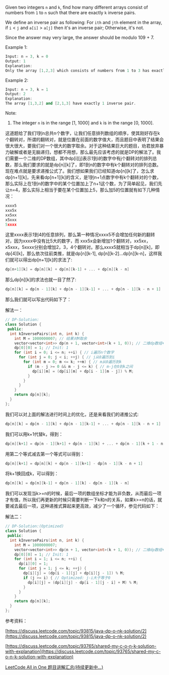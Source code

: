 Given two integers `n` and `k`, find how many different arrays consist of numbers from `1` to `n` such that there are exactly `k` inverse pairs.

We define an inverse pair as following: For `ith` and `jth` element in the array, if `i` < `j` and `a[i]` > `a[j]` then it's an inverse pair; Otherwise, it's not.

Since the answer may very large, the answer should be modulo 109 + 7.

Example 1:

```cpp
Input: n = 3, k = 0
Output: 1
Explanation: 
Only the array [1,2,3] which consists of numbers from 1 to 3 has exactly 0 inverse pair.
```

Example 2:

```cpp
Input: n = 3, k = 1
Output: 2
Explanation: 
The array [1,3,2] and [2,1,3] have exactly 1 inverse pair.
```

Note:

1. The integer `n` is in the range [1, 1000] and `k` is in the range [0, 1000].

这道题给了我们1到n总共n个数字，让我们任意排列数组的顺序，使其刚好存在k个翻转对，所谓的翻转对，就是位置在前面的数字值大，而且题目中表明了结果会很大很大，要我们对一个很大的数字取余。对于这种结果巨大的题目，劝君放弃暴力破解或者是无脑递归，想都不用想，那么最先应该考虑的就是DP的解法了。我们需要一个二维的DP数组，其中dp[i][j]表示1到i的数字中有j个翻转对的排列总数，那么我们要求的就是dp[n][k]了，即1到n的数字中有k个翻转对的排列总数。现在难点就是要求递推公式了。我们想如果我们已经知道dp[n][k]了，怎么求dp[n+1][k]，先来看dp[n+1][k]的含义，是1到n+1点数字中有k个翻转对的个数，那么实际上在1到n的数字中的某个位置加上了n+1这个数，为了简单起见，我们先让n=4，那么实际上相当于要在某个位置加上5，那么加5的位置就有如下几种情况：

```cpp
xxxx5
xxx5x
xx5xx
x5xxx
5xxxx
```

这里xxxx表示1到4的任意排列，那么第一种情况xxxx5不会增加任何新的翻转对，因为xxxx中没有比5大的数字，而 xxx5x会新增加1个翻转对，xx5xx，x5xxx，5xxxx分别会增加2，3，4个翻转对。那么xxxx5就相当于dp[n][k]，即dp[4][k]，那么依次往前类推，就是dp[n][k-1], dp[n][k-2]...dp[n][k-n]，这样我们就可以得出dp[n+1][k]的求法了:

```cpp
dp[n+1][k] = dp[n][k] + dp[n][k-1] + ... + dp[n][k - n]
```

那么dp[n][k]的求法也就一目了然了:

```cpp
dp[n][k] = dp[n - 1][k] + dp[n - 1][k-1] + ... + dp[n - 1][k - n + 1]
```

那么我们就可以写出代码如下了：

解法一：

```cpp
// DP-Solution:
class Solution {
 public:
  int kInversePairs(int n, int k) {
    int M = 1000000007; // 结果对M取余
    vector<vector<int>> dp(n + 1, vector<int>(k + 1, 0)); // 二维dp数组+1: 0
    dp[0][0] = 1; // Init: 1
    for (int i = 0; i <= n; ++i) { // i遍历n个数字
      for (int j = 0; j < i; ++j) { // j从0遍历到i
        for (int m = 0; m <= k; ++m) { // m从0遍历到k
          if (m - j >= 0 && m - j <= k) { // m-j在0到k之间
            dp[i][m] = (dp[i][m] + dp[i - 1][m - j]) % M;
          }
        }
      }
    }
    return dp[n][k];
  }
};
```

我们可以对上面的解法进行时间上的优化，还是来看我们的递推公式:

```cpp
dp[n][k] = dp[n - 1][k] + dp[n - 1][k-1] + ... + dp[n - 1][k - n + 1]
```

我们可以用k+1代替k，得到：

```cpp
dp[n][k+1] = dp[n - 1][k+1] + dp[n - 1][k] + ... + dp[n - 1][k + 1 - n + 1]
```

用第二个等式减去第一个等式可以得到：

```cpp
dp[n][k+1] = dp[n][k] + dp[n - 1][k+1] - dp[n - 1][k - n + 1]
```

将k+1换回成k，可以得到：

```cpp
dp[n][k] = dp[n][k-1] + dp[n - 1][k] - dp[n - 1][k - n]
```

我们可以发现当k>=n的时候，最后一项的数组坐标才能为非负数，从而最后一项才有值，所以我们再更新的时候只需要判断一下k和n的关系，如果k>=n的话，就要减去最后一项，这种递推式算起来更高效，减少了一个循环，参见代码如下：

解法二：

```cpp
// DP-Solution:(Optimized)
class Solution {
 public:
  int kInversePairs(int n, int k) {
    int M = 1000000007;
    vector<vector<int>> dp(n + 1, vector<int>(k + 1, 0)); // 二维dp数组+1: 0
    dp[0][0] = 1; // Init: 1
    for (int i = 1; i <= n; ++i) {
      dp[i][0] = 1;
      for (int j = 1; j <= k; ++j) {
        dp[i][j] = (dp[i - 1][j] + dp[i][j - 1]) % M;
        if (j >= i) { // Optimized: j-i大于等于0
          dp[i][j] = (dp[i][j] - dp[i - 1][j - i] + M) % M;
        }
      }
    }
    return dp[n][k];
  }
};
```

参考资料：

[https://discuss.leetcode.com/topic/93815/java-dp-o-nk-solution/2](https://discuss.leetcode.com/topic/93815/java-dp-o-nk-solution/2)

[https://discuss.leetcode.com/topic/93765/shared-my-c-o-n-k-solution-with-explanation](https://discuss.leetcode.com/topic/93765/shared-my-c-o-n-k-solution-with-explanation)

[LeetCode All in One 题目讲解汇总(持续更新中...)](http://www.cnblogs.com/grandyang/p/4606334.html)